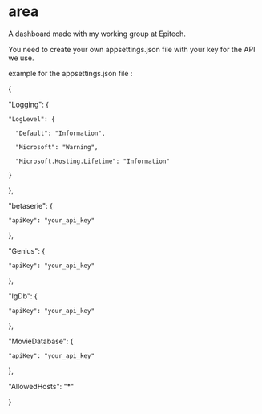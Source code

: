 # area
A dashboard made with my working group at Epitech.


You need to create your own appsettings.json file with your key for the API we use.

example for the appsettings.json file : 

{

  "Logging": {
  
    "LogLevel": {
    
      "Default": "Information",
      
      "Microsoft": "Warning",
      
      "Microsoft.Hosting.Lifetime": "Information"
      
    }
    
  },
  
  "betaserie": {
  
    "apiKey": "your_api_key"
    
  },
  
  "Genius": {
  
    "apiKey": "your_api_key"
    
  },
  
  "IgDb": {
  
    "apiKey": "your_api_key"
    
  },
  
  "MovieDatabase": {
  
    "apiKey": "your_api_key"
    
  },
  
  "AllowedHosts": "*"
  
}

